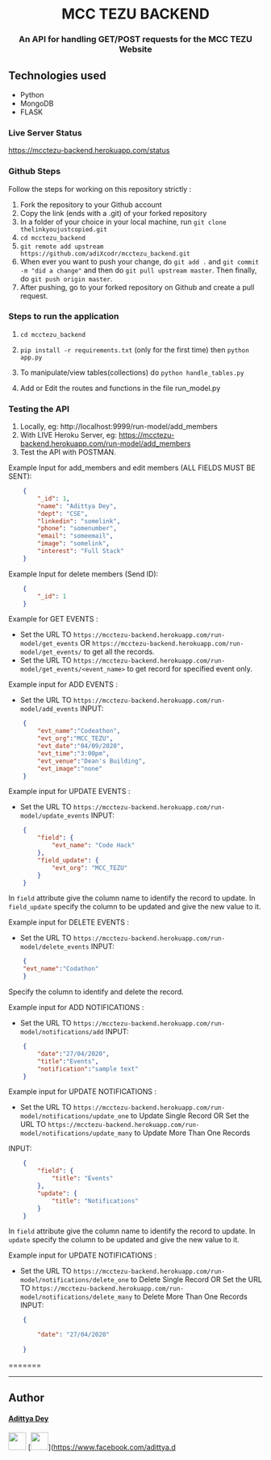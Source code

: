 <h1 align="center" >MCC TEZU BACKEND</h1>
<h3 align="center">An API for handling GET/POST requests for the MCC TEZU Website</h3>

## Technologies used
* Python
* MongoDB
* FLASK

### Live Server Status
https://mcctezu-backend.herokuapp.com/status


### Github Steps
Follow the steps for working on this repository strictly :
1. Fork the repository to your Github account
2. Copy the link (ends with a .git) of your forked repository
3. In a folder of your choice in your local machine, run `git clone thelinkyoujustcopied.git`
4. `cd mcctezu_backend`
5. `git remote add upstream https://github.com/adiXcodr/mcctezu_backend.git` 
6. When ever you want to push your change, do `git add .` and `git commit -m "did a change"` and then do `git pull upstream master`. Then finally, do `git push origin master`.
7. After pushing, go to your forked repository on Github and create a pull request.



### Steps to run the application

1. `cd mcctezu_backend`
   
2. `pip install -r requirements.txt` (only for the first time) then `python app.py`

3. To manipulate/view tables(collections) do `python handle_tables.py`

4. Add or Edit the routes and functions in the file run_model.py




### Testing the API

1. Locally, eg: http://localhost:9999/run-model/add_members
2. With LIVE Heroku Server, eg: https://mcctezu-backend.herokuapp.com/run-model/add_members
3. Test the API with POSTMAN. 

Example Input for add_members and edit members (ALL FIELDS MUST BE SENT):  

```json
    { 
        "_id": 1, 
        "name": "Adittya Dey", 
        "dept": "CSE", 
        "linkedin": "somelink", 
        "phone": "somenumber", 
        "email": "someemail", 
        "image": "somelink",
        "interest": "Full Stack"
    }
```

Example Input for delete members (Send ID):  

```json
    { 
        "_id": 1
    }
```


Example for GET EVENTS :  
* Set the URL TO `https://mcctezu-backend.herokuapp.com/run-model/get_events`
OR `https://mcctezu-backend.herokuapp.com/run-model/get_events/` to get all the records.
* Set the URL TO `https://mcctezu-backend.herokuapp.com/run-model/get_events/<event_name>` to get record for specified event only. 

Example input for ADD EVENTS :
* Set the URL TO `https://mcctezu-backend.herokuapp.com/run-model/add_events`
INPUT:
```json
    {
        "evt_name":"Codeathon",
        "evt_org":"MCC_TEZU",
        "evt_date":"04/09/2020",
        "evt_time":"3:00pm",
        "evt_venue":"Dean's Building",
        "evt_image":"none"
    }
```
Example input for UPDATE EVENTS :
* Set the URL TO `https://mcctezu-backend.herokuapp.com/run-model/update_events`
INPUT:
```json
    {
        "field": {
            "evt_name": "Code Hack"
        },
        "field_update": {
            "evt_org": "MCC_TEZU"
        }
    }
```
In `field` attribute give the column name to identify the record to update. In `field_update` specify the column to be updated and give the new value to it.

Example input for DELETE EVENTS :
* Set the URL TO `https://mcctezu-backend.herokuapp.com/run-model/delete_events`
INPUT:
```json
    {
    "evt_name":"Codathon"
    }
```
Specify the column to identify and delete the record.

Example input for ADD NOTIFICATIONS :
* Set the URL TO `https://mcctezu-backend.herokuapp.com/run-model/notifications/add`
INPUT:
```json
    {
        "date":"27/04/2020",
        "title":"Events",
        "notification":"sample text"
    }
```

Example input for UPDATE NOTIFICATIONS :
* Set the URL TO `https://mcctezu-backend.herokuapp.com/run-model/notifications/update_one` to Update Single Record OR
Set the URL TO `https://mcctezu-backend.herokuapp.com/run-model/notifications/update_many` to Update More Than One Records

INPUT:
```json
    {
        "field": {
            "title": "Events"
        },
        "update": {
            "title": "Notifications"
        }
    }
```
In `field` attribute give the column name to identify the record to update. In `update` specify the column to be updated and give the new value to it.

Example input for UPDATE NOTIFICATIONS :
* Set the URL TO `https://mcctezu-backend.herokuapp.com/run-model/notifications/delete_one` to Delete Single Record OR
Set the URL TO `https://mcctezu-backend.herokuapp.com/run-model/notifications/delete_many` to Delete More Than One Records
INPUT:
```json
    {

        "date": "27/04/2020"
    
    }
```
=======

<hr>

## Author

#### [Adittya Dey](https://github.com/adiXcodr)

[<img src="https://image.flaticon.com/icons/svg/185/185964.svg" width="35" padding="10">](https://www.linkedin.com/in/adittya-dey-3966b916b/)
[<img src="https://image.flaticon.com/icons/svg/185/185981.svg" width="35" padding="10">](https://www.facebook.com/adittya.d